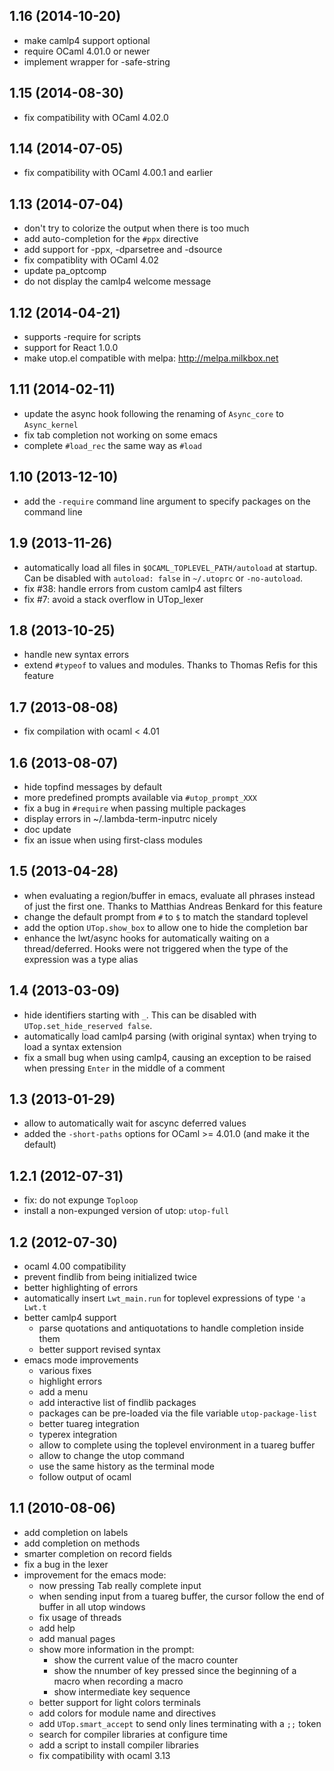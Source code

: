1.16 (2014-10-20)
-----------------

* make camlp4 support optional
* require OCaml 4.01.0 or newer
* implement wrapper for -safe-string

1.15 (2014-08-30)
-----------------

* fix compatibility with OCaml 4.02.0

1.14 (2014-07-05)
-----------------

* fix compatibility with OCaml 4.00.1 and earlier

1.13 (2014-07-04)
-----------------

* don't try to colorize the output when there is too much
* add auto-completion for the `#ppx` directive
* add support for -ppx, -dparsetree and -dsource
* fix compatiblity with OCaml 4.02
* update pa_optcomp
* do not display the camlp4 welcome message

1.12 (2014-04-21)
-----------------

* supports -require for scripts
* support for React 1.0.0
* make utop.el compatible with melpa: http://melpa.milkbox.net

1.11 (2014-02-11)
-----------------

* update the async hook following the renaming of `Async_core` to
  `Async_kernel`
* fix tab completion not working on some emacs
* complete `#load_rec` the same way as `#load`

1.10 (2013-12-10)
-----------------

* add the `-require` command line argument to specify packages on the
  command line

1.9 (2013-11-26)
----------------

* automatically load all files in `$OCAML_TOPLEVEL_PATH/autoload` at
  startup. Can be disabled with `autoload: false` in `~/.utoprc` or
  `-no-autoload`.
* fix #38: handle errors from custom camlp4 ast filters
* fix #7: avoid a stack overflow in UTop_lexer

1.8 (2013-10-25)
----------------

* handle new syntax errors
* extend `#typeof` to values and modules. Thanks to Thomas Refis for
  this feature

1.7 (2013-08-08)
----------------

* fix compilation with ocaml < 4.01

1.6 (2013-08-07)
----------------

* hide topfind messages by default
* more predefined prompts available via `#utop_prompt_XXX`
* fix a bug in `#require` when passing multiple packages
* display errors in ~/.lambda-term-inputrc nicely
* doc update
* fix an issue when using first-class modules

1.5 (2013-04-28)
----------------

* when evaluating a region/buffer in emacs, evaluate all phrases
  instead of just the first one. Thanks to Matthias Andreas Benkard
  for this feature
* change the default prompt from `#` to `$` to match the standard
  toplevel
* add the option `UTop.show_box` to allow one to hide the completion
  bar
* enhance the lwt/async hooks for automatically waiting on a
  thread/deferred. Hooks were not triggered when the type of the
  expression was a type alias

1.4 (2013-03-09)
----------------

* hide identifiers starting with `_`. This can be disabled with
  `UTop.set_hide_reserved false`.
* automatically load camlp4 parsing (with original syntax) when
  trying to load a syntax extension
* fix a small bug when using camlp4, causing an exception to be raised
  when pressing `Enter` in the middle of a comment

1.3 (2013-01-29)
----------------

* allow to automatically wait for ascync deferred values
* added the `-short-paths` options for OCaml >= 4.01.0
  (and make it the default)

1.2.1 (2012-07-31)
------------------

* fix: do not expunge `Toploop`
* install a non-expunged version of utop: `utop-full`

1.2 (2012-07-30)
----------------

* ocaml 4.00 compatibility
* prevent findlib from being initialized twice
* better highlighting of errors
* automatically insert `Lwt_main.run` for
  toplevel expressions of type `'a Lwt.t`
* better camlp4 support
    * parse quotations and antiquotations to
      handle completion inside them
    * better support revised syntax
* emacs mode improvements
    * various fixes
    * highlight errors
    * add a menu
    * add interactive list of findlib packages
    * packages can be pre-loaded via the file variable
      `utop-package-list`
    * better tuareg integration
    * typerex integration
    * allow to complete using the toplevel environment
      in a tuareg buffer
    * allow to change the utop command
    * use the same history as the terminal mode
    * follow output of ocaml

1.1 (2010-08-06)
----------------

* add completion on labels
* add completion on methods
* smarter completion on record fields
* fix a bug in the lexer
* improvement for the emacs mode:
    * now pressing Tab really complete input
    * when sending input from a tuareg buffer, the cursor follow the
      end of buffer in all utop windows
    * fix usage of threads
    * add help
    * add manual pages
    * show more information in the prompt:
        * show the current value of the macro counter
        * show the nnumber of key pressed since the beginning of a macro
          when recording a macro
        * show intermediate key sequence
    * better support for light colors terminals
    * add colors for module name and directives
    * add `UTop.smart_accept` to send only lines terminating with a `;;` token
    * search for compiler libraries at configure time
    * add a script to install compiler libraries
    * fix compatibility with ocaml 3.13
